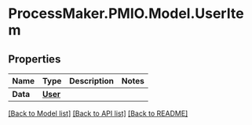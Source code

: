 # ProcessMaker.PMIO.Model.UserItem
## Properties

Name | Type | Description | Notes
------------ | ------------- | ------------- | -------------
**Data** | [**User**](User.md) |  | 

[[Back to Model list]](../README.md#documentation-for-models) [[Back to API list]](../README.md#documentation-for-api-endpoints) [[Back to README]](../README.md)

